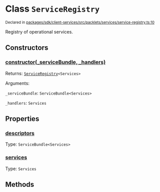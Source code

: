 # Class `ServiceRegistry`
<sub>Declared in [packages/sdk/client-services/src/packlets/services/service-registry.ts:10](https://github.com/dxos/protocols/blob/main/packages/sdk/client-services/src/packlets/services/service-registry.ts#L10)</sub>


Registry of operational services.

## Constructors
### [constructor(_serviceBundle, _handlers)](https://github.com/dxos/protocols/blob/main/packages/sdk/client-services/src/packlets/services/service-registry.ts#L12)


Returns: <code>[ServiceRegistry](/api/@dxos/client-services/classes/ServiceRegistry)&lt;Services&gt;</code>

Arguments: 

`_serviceBundle`: <code>ServiceBundle&lt;Services&gt;</code>

`_handlers`: <code>Services</code>

## Properties
### [descriptors](https://github.com/dxos/protocols/blob/main/packages/sdk/client-services/src/packlets/services/service-registry.ts#L17)
Type: <code>ServiceBundle&lt;Services&gt;</code>
### [services](https://github.com/dxos/protocols/blob/main/packages/sdk/client-services/src/packlets/services/service-registry.ts#L21)
Type: <code>Services</code>

## Methods
